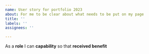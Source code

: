 ```yaml
---
name: User story for portfolio 2023
about: For me to be clear about what needs to be put on my page
title: ''
labels: ''
assignees: ''

---
```


As a **role** I can **capability** so that **received benefit**

